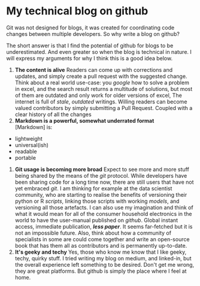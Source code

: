 # My technical blog on github

Git was not designed for blogs, it was created for coordinating code changes between multiple developers. So why write a blog on github?

The short answer is that I find the potential of github for blogs to be underestimated. And even greater so when the blog is technical in nature. 
I will express my arguments for why I think this is a good idea below.
1. **The content is alive**
Readers can come up with corrections and updates, and simply create a pull request with the suggested change. 
Think about a real world use-case: you *google* how to solve a problem in excel, and the search result returns a multitude of solutions, but most of them are outdated and only work for older versions of excel, The internet is full of *stale*, *outdated* writings. Willing readers can become valued contributors by simply submitting a Pull Request. Coupled with a clear history of all the changes
1. **Markdown is a powerful, somewhat underrated format**  
[Markdown] is:
- lightweight
- universal(ish)
- readable
- portable
1. **Git usage is becoming more broad**
Expect to see more and more stuff being shared by the means of the *git* protocol. 
While developers have been sharing code for a long time now, there are still users that have not yet embraced *git*. 
I am thinking for example at the data scientist community, who are starting to realise the benefits of versioning their python or R *scripts*, linking those scripts with working *models*, and versioning all those artefacts. 
I can also use my imagination and think of what it would mean for all of the consumer household electronics in the world to have the user-manual published on *github*. Global instant access, immediate publication, ***less paper***. It seems far-fetched but it is not an impossible future. 
Also, think about how a community of specialists in some are could come together and write an open-source book that has them all as contributors and is permanently up-to-date. 
1. **It's geeky and techy**
Yes, those who know me know that I like geeky, techy, quirky stuff. 
I tried writing my blog on medium, and linked-in, but the overall experience left something to be desired. Don't get me wrong, they are great platforms. But github is simply the place where I feel at home.

[This is where I place the links]:
[Markdown]:https://en.wikipedia.org/wiki/Markdown
